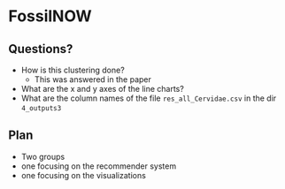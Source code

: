 # FossilNOW

## Questions?

- How is this clustering done?
  - This was answered in the paper
- What are the x and y axes of the line charts?
- What are the column names of the file `res_all_Cervidae.csv` in the dir `4_outputs3`

## Plan

- Two groups
-   one focusing on the recommender system
-   one focusing on the visualizations
